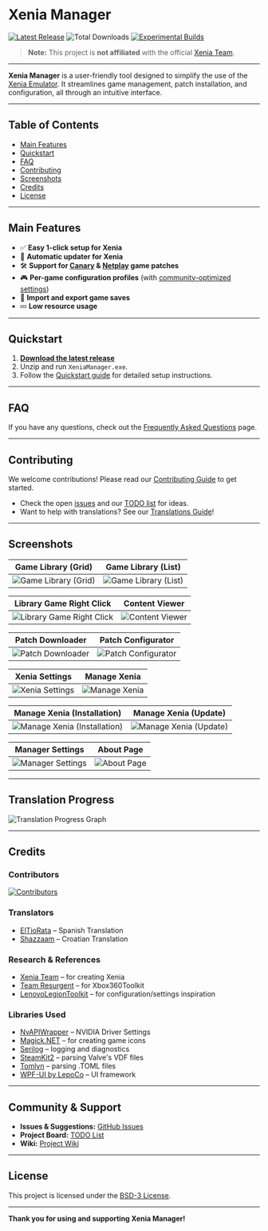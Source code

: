 # Xenia Manager

[![Latest Release](https://img.shields.io/github/v/release/xenia-manager/xenia-manager?display_name=tag&style=for-the-badge&label=Latest%20Release&color=2E3440)](https://github.com/xenia-manager/xenia-manager/releases/latest/)
![Total Downloads](https://img.shields.io/github/downloads/xenia-manager/xenia-manager/total?style=for-the-badge&label=Total%20Downloads&color=2E3440)
[![Experimental Builds](https://img.shields.io/github/downloads/xenia-manager/experimental-builds/latest/total?style=for-the-badge&label=Experimental%20Builds&color=2E3440)](https://github.com/xenia-manager/experimental-builds/releases)

> **Note:** This project is **not affiliated** with the official [Xenia Team](https://xenia.jp/).

---

**Xenia Manager** is a user-friendly tool designed to simplify the use of the [Xenia Emulator](https://xenia.jp/). It streamlines game management, patch installation, and configuration, all through an intuitive interface.

---

## Table of Contents

- [Main Features](#main-features)
- [Quickstart](#quickstart)
- [FAQ](#faq)
- [Contributing](#contributing)
- [Screenshots](#screenshots)
- [Credits](#credits)
- [License](#license)

---

## Main Features

- ✅ **Easy 1-click setup for Xenia**
- 🔄 **Automatic updater for Xenia**
- 🛠️ **Support for [Canary](https://github.com/xenia-canary/game-patches) & [Netplay](https://github.com/AdrianCassar/Xenia-WebServices/tree/main/patches) game patches**
- 🎮 **Per-game configuration profiles** (with [community-optimized settings](https://github.com/xenia-manager/optimized-settings))
- 💾 **Import and export game saves**
- 💤 **Low resource usage**

---

## Quickstart

1. [**Download the latest release**](https://github.com/xenia-manager/xenia-manager/releases/latest/)
2. Unzip and run `XeniaManager.exe`.
3. Follow the [Quickstart guide](https://github.com/xenia-manager/xenia-manager/wiki/Quickstart) for detailed setup instructions.

---

## FAQ

If you have any questions, check out the [Frequently Asked Questions](https://github.com/xenia-manager/xenia-manager/wiki/FAQ) page.

---

## Contributing

We welcome contributions! Please read our [Contributing Guide](CONTRIBUTING.md) to get started.

- Check the open [issues](https://github.com/xenia-manager/xenia-manager/issues) and our [TODO list](https://github.com/orgs/xenia-manager/projects/2/) for ideas.
- Want to help with translations? See our [Translations Guide](TRANSLATIONS.md)!

---

## Screenshots

| Game Library (Grid) | Game Library (List) |
|:---------------------:|:------------------:|
| ![Game Library (Grid)](assets/Screenshots/2.%20Library%20(Filled).png) | ![Game Library (List)](assets/Screenshots/3.%20Library%20(List).png) |

| Library Game Right Click | Content Viewer |
|:-----------------------:|:--------------:|
| ![Library Game Right Click](assets/Screenshots/4.%20Library%20Game%20Right%20Click.png) | ![Content Viewer](assets/Screenshots/6.%20Content%20Viewer.png) |

| Patch Downloader | Patch Configurator |
|:----------------:|:-----------------:|
| ![Patch Downloader](assets/Screenshots/9.%20Patch%20Downloader.png) | ![Patch Configurator](assets/Screenshots/10.%20Patch%20Configurator.png) |

| Xenia Settings | Manage Xenia |
|:--------------:|:------------:|
| ![Xenia Settings](assets/Screenshots/15.%20Xenia%20Settings.png) | ![Manage Xenia](assets/Screenshots/16.%20Manage%20Xenia.png) |


| Manage Xenia (Installation) | Manage Xenia (Update) |
|:--------------------------:|:---------------------:|
| ![Manage Xenia (Installation)](assets/Screenshots/17.%20Manage%20Xenia%20(Installation).gif) | ![Manage Xenia (Update)](assets/Screenshots/18.%20Manage%20Xenia%20(Update).gif) |

| Manager Settings | About Page |
|:----------------:|:----------:|
| ![Manager Settings](assets/Screenshots/20.%20Manager%20Settings.png) | ![About Page](assets/Screenshots/19.%20About%20Page.png) |

---

## Translation Progress
![Translation Progress Graph](assets/translation-progress.png)

---

## Credits

### Contributors

[![Contributors](https://contrib.rocks/image?repo=xenia-manager/xenia-manager)](https://github.com/xenia-manager/xenia-manager/graphs/contributors)

### Translators

- [ElTioRata](https://github.com/ElTioRata) – Spanish Translation
- [Shazzaam](https://github.com/shazzaam7) – Croatian Translation

### Research & References

- [Xenia Team](https://xenia.jp/) – for creating Xenia
- [Team Resurgent](https://github.com/Team-Resurgent/Xbox360Toolkit) – for Xbox360Toolkit
- [LenovoLegionToolkit](https://github.com/BartoszCichecki/LenovoLegionToolkit/) – for configuration/settings inspiration

### Libraries Used

- [NvAPIWrapper](https://github.com/falahati/NvAPIWrapper) – NVIDIA Driver Settings
- [Magick.NET](https://github.com/dlemstra/Magick.NET) – for creating game icons
- [Serilog](https://serilog.net/) – logging and diagnostics
- [SteamKit2](https://github.com/SteamRE/SteamKit) – parsing Valve's VDF files
- [Tomlyn](https://github.com/xoofx/Tomlyn) – parsing .TOML files
- [WPF-UI by LepoCo](https://wpfui.lepo.co/) – UI framework

---

## Community & Support

- **Issues & Suggestions:** [GitHub Issues](https://github.com/xenia-manager/xenia-manager/issues)
- **Project Board:** [TODO List](https://github.com/orgs/xenia-manager/projects/2/)
- **Wiki:** [Project Wiki](https://github.com/xenia-manager/xenia-manager/wiki)

---

## License

This project is licensed under the [BSD-3 License](LICENSE).

---

**Thank you for using and supporting Xenia Manager!**